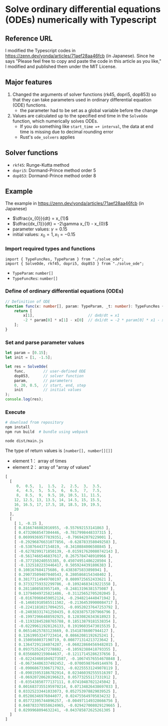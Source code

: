 # Solve ordinary differential equations (ODEs) numerically with Typescript
## Reference URL

I modified the Typescript codes in
 https://zenn.dev/yonda/articles/71aef28aa46fcb (in Japanese).
Since he says "Please feel free to copy and paste the code in this article as you like," I modified and published them under the MIT License.

## Major features
1. Changed the arguments of solver functions (rk45, dopri5, dop853)
   so that they can take parameters
   used in ordinary differential equation (ODE) functions.
    - the parameter had to be set as a global variable
      before the change
1. Values are calculated up to the specified end time
    in the `SolveOde` function, which numerically solves ODEs.
    - If you do something like `start_time =+ interval`,
      the data at end time is missing due to decimal rounding error
    - Rust's `ode_solvers` applies

## Solver functions
+ `rkf45`: Runge-Kutta method
+ `dopri5`: Dormand-Prince method order 5
+ `dop853`: Dormand-Prince method order 8


## Example
The example in https://zenn.dev/yonda/articles/71aef28aa46fcb (in Japanese)

- $\dfrac{x_{0}}{dt} = x_{1}$
- $\dfrac{dx_{1}}{dt} = -2\gamma x_{1} - x_{0}$
- parameter values: $\gamma = 0.15$
- initial values: $x_{0} = 1, x_{1} = -0.15$

### Import required types and functions
```
import { TypeFuncRes, TypeParam } from "./solve_ode";
import { SolveOde, rkf45, dopri5, dop853 } from "./solve_ode";
```

- `TypeParam`: `number[]`
- `TypeFuncRes`: `number[]`

### Define of ordinary differential equations (ODEs)

```typescript
// Definition of ODE
function func(x: number[], param: TypeParam, _t: number): TypeFuncRes {
    return [
        x[1],                        // dx0/dt = x1
        -2 * param[0] * x[1] - x[0]  // dx1/dt = -2 * param[0] * x1 - x0
    ];
}
```

### Set and parse parameter values
```typescript
let param = [0.15];
let init = [1, -1.5];

let res = SolveOde(
    func,        // user-defined ODE
    dop853,      // solver function
    param,       // parameters
    0, 20, 0.5,  // start, end, step
    init         // initial values
);
console.log(res);
```

### Execute
```bash
# download from repository
npm install
npm run build  # bundle using webpack

node dist/main.js
```

The type of return values is `[number[], number[][]]`
- element 1： array of times
- element 2： array of "array of values"

```typescript
[
  [
     0,  0.5,  1,  1.5,  2,  2.5,  3,  3.5,
     4,  4.5,  5,  5.5,  6,  6.5,  7,  7.5,
     8,  8.5,  9,  9.5, 10, 10.5, 11, 11.5,
    12, 12.5, 13, 13.5, 14, 14.5, 15, 15.5,
    16, 16.5, 17, 17.5, 18, 18.5, 19, 19.5,
    20
  ],
  [ 
    [ 1, -0.15 ],
    [ 0.8166746082016955, -0.557692153141863 ],
    [ 0.4732068547304446, -0.7817998448337315 ],
    [ 0.06999369577839351, -0.796942079229001 ],
    [ -0.29296876631077856, -0.6287833580492583 ],
    [ -0.538764437154819, -0.3410884006508845 ],
    [ -0.6278299171850139, -0.015917620080742143 ],
    [ -0.5617466546837617, 0.2675784748910966 ],
    [ -0.377150240555385, 0.45074951486228504 ],
    [ -0.1325182233446417, 0.5059244391806383 ],
    [ 0.108167684175686, 0.4383875833898941 ],
    [ 0.29073509407040543, 0.2805868154348402 ],
    [ 0.38177114949700197, 0.0809725652433621 ],
    [ 0.37332759332299786, -0.10924683419221558 ],
    [ 0.2811808583957149, -0.24813196381575087 ],
    [ 0.13794049725821486, -0.31125652705202045 ],
    [ -0.01670960459052124, -0.2948214440471942 ],
    [ -0.14601910585511502, -0.21364539900084717 ],
    [ -0.22411810217094255, -0.09520237647253792 ],
    [ -0.24038331741250435, 0.02838757207966796 ],
    [ -0.19972966488592925, 0.12830826343618923 ],
    [ -0.11932845288765788, 0.18513879181538354 ],
    [ -0.02299611928126133, 0.19196035473015535 ],
    [ 0.06514625783123669, 0.15418786007944127 ],
    [ 0.12619953247723414, 0.08662081192625241 ],
    [ 0.1500560037190719, 0.008771314213723642 ],
    [ 0.13647291184074287, -0.060228604569482015 ],
    [ 0.09375352427278882, -0.10592388418793355 ],
    [ 0.03566892159044637, -0.12117145286237656 ],
    [ -0.022434601049273587, -0.10674576554678848 ],
    [ -0.06734406337492452, -0.07005987649144976 ],
    [ -0.09068673306717923, -0.02255531249078119 ],
    [ -0.09015953186782914, 0.023460392555516397 ],
    [ -0.06920720620196623, 0.05773255117331912 ],
    [ -0.03543850777137111, 0.07410487021245042 ],
    [ 0.0016837355195970214, 0.07134826438697033 ],
    [ 0.03325233441033073, 0.052753978829039525 ],
    [ 0.05286346976044077, 0.024755649705834232 ],
    [ 0.05772395744096257, -0.004971149328666756 ],
    [ 0.048783370558624965, -0.029427008029129665 ],
    [ 0.0299968094632241, -0.043785872625261305 ]
  ]
]
```

